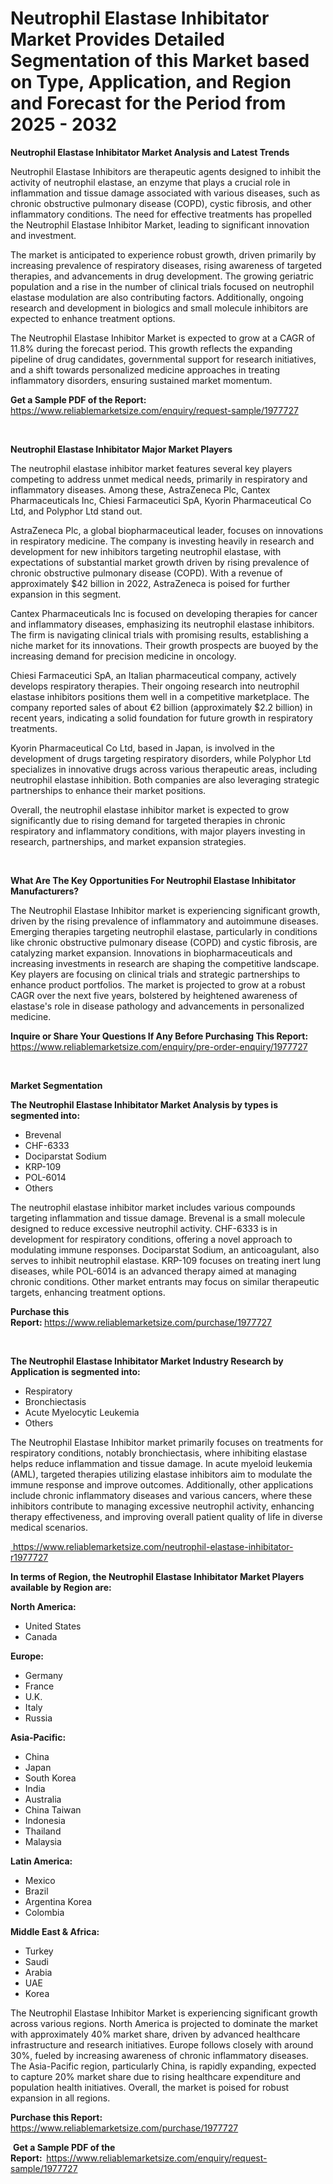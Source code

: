 <p><h1>Neutrophil Elastase Inhibitator Market Provides Detailed Segmentation of this Market based on Type, Application, and Region and Forecast for the Period from 2025 - 2032</h1></p><p><strong>Neutrophil Elastase Inhibitator Market Analysis and Latest Trends</strong></p>
<p><p>Neutrophil Elastase Inhibitors are therapeutic agents designed to inhibit the activity of neutrophil elastase, an enzyme that plays a crucial role in inflammation and tissue damage associated with various diseases, such as chronic obstructive pulmonary disease (COPD), cystic fibrosis, and other inflammatory conditions. The need for effective treatments has propelled the Neutrophil Elastase Inhibitor Market, leading to significant innovation and investment.</p><p>The market is anticipated to experience robust growth, driven primarily by increasing prevalence of respiratory diseases, rising awareness of targeted therapies, and advancements in drug development. The growing geriatric population and a rise in the number of clinical trials focused on neutrophil elastase modulation are also contributing factors. Additionally, ongoing research and development in biologics and small molecule inhibitors are expected to enhance treatment options.</p><p>The Neutrophil Elastase Inhibitor Market is expected to grow at a CAGR of 11.8% during the forecast period. This growth reflects the expanding pipeline of drug candidates, governmental support for research initiatives, and a shift towards personalized medicine approaches in treating inflammatory disorders, ensuring sustained market momentum.</p></p>
<p><strong>Get a Sample PDF of the Report:&nbsp;</strong> <a href="https://www.reliablemarketsize.com/enquiry/request-sample/1977727?utm_campaign=3579&utm_medium=2&utm_source=Github&utm_content=ia&utm_term=19042025&utm_id=neutrophil-elastase-inhibitator">https://www.reliablemarketsize.com/enquiry/request-sample/1977727</a></p>
<p>&nbsp;</p>
<p><strong>Neutrophil Elastase Inhibitator Major Market Players</strong></p>
<p><p>The neutrophil elastase inhibitor market features several key players competing to address unmet medical needs, primarily in respiratory and inflammatory diseases. Among these, AstraZeneca Plc, Cantex Pharmaceuticals Inc, Chiesi Farmaceutici SpA, Kyorin Pharmaceutical Co Ltd, and Polyphor Ltd stand out.</p><p>AstraZeneca Plc, a global biopharmaceutical leader, focuses on innovations in respiratory medicine. The company is investing heavily in research and development for new inhibitors targeting neutrophil elastase, with expectations of substantial market growth driven by rising prevalence of chronic obstructive pulmonary disease (COPD). With a revenue of approximately $42 billion in 2022, AstraZeneca is poised for further expansion in this segment.</p><p>Cantex Pharmaceuticals Inc is focused on developing therapies for cancer and inflammatory diseases, emphasizing its neutrophil elastase inhibitors. The firm is navigating clinical trials with promising results, establishing a niche market for its innovations. Their growth prospects are buoyed by the increasing demand for precision medicine in oncology.</p><p>Chiesi Farmaceutici SpA, an Italian pharmaceutical company, actively develops respiratory therapies. Their ongoing research into neutrophil elastase inhibitors positions them well in a competitive marketplace. The company reported sales of about €2 billion (approximately $2.2 billion) in recent years, indicating a solid foundation for future growth in respiratory treatments.</p><p>Kyorin Pharmaceutical Co Ltd, based in Japan, is involved in the development of drugs targeting respiratory disorders, while Polyphor Ltd specializes in innovative drugs across various therapeutic areas, including neutrophil elastase inhibition. Both companies are also leveraging strategic partnerships to enhance their market positions.</p><p>Overall, the neutrophil elastase inhibitor market is expected to grow significantly due to rising demand for targeted therapies in chronic respiratory and inflammatory conditions, with major players investing in research, partnerships, and market expansion strategies.</p></p>
<p>&nbsp;</p>
<p><strong>What Are The Key Opportunities For Neutrophil Elastase Inhibitator Manufacturers?</strong></p>
<p><p>The Neutrophil Elastase Inhibitor market is experiencing significant growth, driven by the rising prevalence of inflammatory and autoimmune diseases. Emerging therapies targeting neutrophil elastase, particularly in conditions like chronic obstructive pulmonary disease (COPD) and cystic fibrosis, are catalyzing market expansion. Innovations in biopharmaceuticals and increasing investments in research are shaping the competitive landscape. Key players are focusing on clinical trials and strategic partnerships to enhance product portfolios. The market is projected to grow at a robust CAGR over the next five years, bolstered by heightened awareness of elastase's role in disease pathology and advancements in personalized medicine.</p></p>
<p><strong>Inquire or Share Your Questions If Any Before Purchasing This Report:</strong> <a href="https://www.reliablemarketsize.com/enquiry/pre-order-enquiry/1977727?utm_campaign=3579&utm_medium=2&utm_source=Github&utm_content=ia&utm_term=19042025&utm_id=neutrophil-elastase-inhibitator">https://www.reliablemarketsize.com/enquiry/pre-order-enquiry/1977727</a></p>
<p>&nbsp;</p>
<p><strong>Market Segmentation</strong></p>
<p><strong>The Neutrophil Elastase Inhibitator Market Analysis by types is segmented into:</strong></p>
<p><ul><li>Brevenal</li><li>CHF-6333</li><li>Dociparstat Sodium</li><li>KRP-109</li><li>POL-6014</li><li>Others</li></ul></p>
<p><p>The neutrophil elastase inhibitor market includes various compounds targeting inflammation and tissue damage. Brevenal is a small molecule designed to reduce excessive neutrophil activity. CHF-6333 is in development for respiratory conditions, offering a novel approach to modulating immune responses. Dociparstat Sodium, an anticoagulant, also serves to inhibit neutrophil elastase. KRP-109 focuses on treating inert lung diseases, while POL-6014 is an advanced therapy aimed at managing chronic conditions. Other market entrants may focus on similar therapeutic targets, enhancing treatment options.</p></p>
<p><strong>Purchase this Report:&nbsp;</strong><a href="https://www.reliablemarketsize.com/purchase/1977727?utm_campaign=3579&utm_medium=2&utm_source=Github&utm_content=ia&utm_term=19042025&utm_id=neutrophil-elastase-inhibitator">https://www.reliablemarketsize.com/purchase/1977727</a></p>
<p>&nbsp;</p>
<p><strong>The Neutrophil Elastase Inhibitator Market Industry Research by Application is segmented into:</strong></p>
<p><ul><li>Respiratory</li><li>Bronchiectasis</li><li>Acute Myelocytic Leukemia</li><li>Others</li></ul></p>
<p><p>The Neutrophil Elastase Inhibitor market primarily focuses on treatments for respiratory conditions, notably bronchiectasis, where inhibiting elastase helps reduce inflammation and tissue damage. In acute myeloid leukemia (AML), targeted therapies utilizing elastase inhibitors aim to modulate the immune response and improve outcomes. Additionally, other applications include chronic inflammatory diseases and various cancers, where these inhibitors contribute to managing excessive neutrophil activity, enhancing therapy effectiveness, and improving overall patient quality of life in diverse medical scenarios.</p></p>
<p><a href="https://www.reliablemarketsize.com/neutrophil-elastase-inhibitator-r1977727?utm_campaign=3579&utm_medium=2&utm_source=Github&utm_content=ia&utm_term=19042025&utm_id=neutrophil-elastase-inhibitator">&nbsp;https://www.reliablemarketsize.com/neutrophil-elastase-inhibitator-r1977727</a></p>
<p><strong>In terms of Region, the Neutrophil Elastase Inhibitator Market Players available by Region are:</strong></p>
<p>
    <p> <strong> North America: </strong>
        <ul>
            <li>United States</li>
            <li>Canada</li>
        </ul>
        </p> 
    <p> <strong> Europe: </strong>
        <ul>
            <li>Germany</li>
            <li>France</li>
            <li>U.K.</li>
            <li>Italy</li>
            <li>Russia</li>
        </ul>
        </p> 
    <p> <strong> Asia-Pacific: </strong>
        <ul>
            <li>China</li>
            <li>Japan</li>
            <li>South Korea</li>
            <li>India</li>
            <li>Australia</li>
            <li>China Taiwan</li>
            <li>Indonesia</li>
            <li>Thailand</li>
            <li>Malaysia</li>
        </ul>
        </p> 
    <p> <strong> Latin America: </strong>
        <ul>
            <li>Mexico</li>
            <li>Brazil</li>
            <li>Argentina Korea</li>
            <li>Colombia</li>
        </ul>
        </p> 
    <p> <strong> Middle East & Africa: </strong>
        <ul>
            <li>Turkey</li>
            <li>Saudi</li>
            <li>Arabia</li>
            <li>UAE</li>
            <li>Korea</li>
        </ul>
    </p>
    </p>
<p><p>The Neutrophil Elastase Inhibitor Market is experiencing significant growth across various regions. North America is projected to dominate the market with approximately 40% market share, driven by advanced healthcare infrastructure and research initiatives. Europe follows closely with around 30%, fueled by increasing awareness of chronic inflammatory diseases. The Asia-Pacific region, particularly China, is rapidly expanding, expected to capture 20% market share due to rising healthcare expenditure and population health initiatives. Overall, the market is poised for robust expansion in all regions.</p></p>
<p><strong>Purchase this Report: </strong><a href="https://www.reliablemarketsize.com/purchase/1977727?utm_campaign=3579&utm_medium=2&utm_source=Github&utm_content=ia&utm_term=19042025&utm_id=neutrophil-elastase-inhibitator">https://www.reliablemarketsize.com/purchase/1977727</a></p>
<p>&nbsp;<strong>Get a Sample PDF of the Report:&nbsp;&nbsp;</strong><a href="https://www.reliablemarketsize.com/enquiry/request-sample/1977727?utm_campaign=3579&utm_medium=2&utm_source=Github&utm_content=ia&utm_term=19042025&utm_id=neutrophil-elastase-inhibitator">https://www.reliablemarketsize.com/enquiry/request-sample/1977727</a></p>
<p><strong></strong></p>
<p><p></p><p></p><p></p></p>